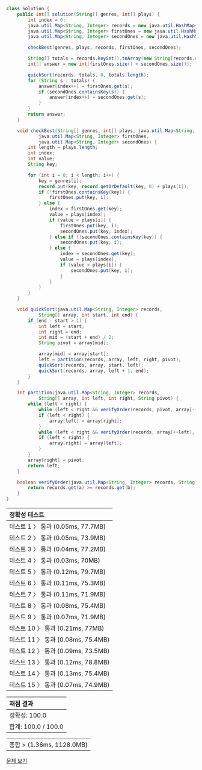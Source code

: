 ```java
class Solution {
    public int[] solution(String[] genres, int[] plays) {
        int index = 0;
        java.util.Map<String, Integer> records = new java.util.HashMap<>();
        java.util.Map<String, Integer> firstOnes = new java.util.HashMap<>();
        java.util.Map<String, Integer> secondOnes = new java.util.HashMap<>();

        checkBest(genres, plays, records, firstOnes, secondOnes);

        String[] totals = records.keySet().toArray(new String[records.size()]);
        int[] answer = new int[firstOnes.size() + secondOnes.size()];

        quickSort(records, totals, 0, totals.length);
        for (String s : totals) {
            answer[index++] = firstOnes.get(s);
            if (secondOnes.containsKey(s)) {
                answer[index++] = secondOnes.get(s);
            }
        }
        return answer;
    }

    void checkBest(String[] genres, int[] plays, java.util.Map<String, Integer> record,
            java.util.Map<String, Integer> firstOnes,
            java.util.Map<String, Integer> secondOnes) {
        int length = plays.length;
        int index;
        int value;
        String key;

        for (int i = 0; i < length; i++) {
            key = genres[i];
            record.put(key, record.getOrDefault(key, 0) + plays[i]);
            if (!firstOnes.containsKey(key)) {
                firstOnes.put(key, i);
            } else {
                index = firstOnes.get(key);
                value = plays[index];
                if (value < plays[i]) {
                    firstOnes.put(key, i);
                    secondOnes.put(key, index);
                } else if (!secondOnes.containsKey(key)) {
                    secondOnes.put(key, i);
                } else {
                    index = secondOnes.get(key);
                    value = plays[index];
                    if (value < plays[i]) {
                        secondOnes.put(key, i);
                    }
                }
            }
        }
    }

    void quickSort(java.util.Map<String, Integer> records,
            String[] array, int start, int end) {
        if (end - start > 1) {
            int left = start;
            int right = end;
            int mid = (start + end) / 2;
            String pivot = array[mid];

            array[mid] = array[start];
            left = partition(records, array, left, right, pivot);
            quickSort(records, array, start, left);
            quickSort(records, array, left + 1, end);
        }
    }

    int partition(java.util.Map<String, Integer> records,
            String[] array, int left, int right, String pivot) {
        while (left < right) {
            while (left < right && verifyOrder(records, pivot, array[--right]));
            if (left < right) {
                array[left] = array[right];
            }
            while (left < right && verifyOrder(records, array[++left], pivot));
            if (left < right) {
                array[right] = array[left];
            }
        }
        array[right] = pivot;
        return left;
    }

    boolean verifyOrder(java.util.Map<String, Integer> records, String a, String b) {
        return records.get(a) >= records.get(b);
    }
}
```
 | 정확성 테스트 |
 |  :-  |
 | 테스트 1 〉 통과 (0.05ms, 77.7MB) |
 | 테스트 2 〉 통과 (0.05ms, 73.9MB) |
 | 테스트 3 〉 통과 (0.04ms, 77.2MB) |
 | 테스트 4 〉 통과 (0.03ms, 70MB) |
 | 테스트 5 〉 통과 (0.12ms, 79.7MB) |
 | 테스트 6 〉 통과 (0.11ms, 75.3MB) |
 | 테스트 7 〉 통과 (0.11ms, 71.9MB) |
 | 테스트 8 〉 통과 (0.08ms, 75.4MB) |
 | 테스트 9 〉 통과 (0.07ms, 71.9MB) |
 | 테스트 10 〉 통과 (0.21ms, 77MB) |
 | 테스트 11 〉 통과 (0.08ms, 75.4MB) |
 | 테스트 12 〉 통과 (0.09ms, 73.5MB) |
 | 테스트 13 〉 통과 (0.12ms, 78.8MB) |
 | 테스트 14 〉 통과 (0.13ms, 75.4MB) |
 | 테스트 15 〉 통과 (0.07ms, 74.9MB) |

 | 채점 결과 |
 | :- |
 | 정확성: 100.0 |
 | 합계: 100.0 / 100.0 |

 ||
 | :- |
 | 총합 > (1.36ms, 1128.0MB) |

[문제 보기](https://programmers.co.kr/learn/courses/30/lessons/42579?language=java)